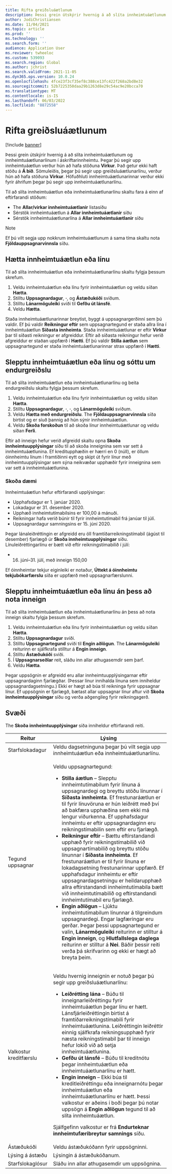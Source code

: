 ```yaml
---
title: Rifta greiðsluáætlunum
description: Þessi grein útskýrir hvernig á að slíta innheimtuáætlunum og innheimtuáætlunarlínum í áskriftarinnheimtu.
author: JodiChristiansen
ms.date: 11/04/2021
ms.topic: article
ms.prod: ''
ms.technology: ''
ms.search.form: ''
audience: Application User
ms.reviewer: twheeloc
ms.custom: 539093
ms.search.region: Global
ms.author: jchrist
ms.search.validFrom: 2021-11-05
ms.dyn365.ops.version: 10.0.24
ms.openlocfilehash: 4fce23f3cf35ef8c388ce13fc422f268a2bd8e32
ms.sourcegitcommit: 52b7225350daa29b1263d8e29c54ac9e20bcca70
ms.translationtype: MT
ms.contentlocale: is-IS
ms.lasthandoff: 06/03/2022
ms.locfileid: "8872558"
---
```

# <a name="terminate-billing-schedules"></a>Rifta greiðsluáætlunum

[!include [banner](../includes/banner.md)]

Þessi grein útskýrir hvernig á að slíta innheimtuáætlunum og innheimtuáætlunarlínum í áskriftarinnheimtu. Þegar þú segir upp innheimtuáætlun verður hún að hafa stöðuna **Virkur**. Það getur ekki haft stöðu á **Á bið**. Sömuleiðis, þegar þú segir upp greiðsluáætlunarlínu, verður hún að hafa stöðuna **Virkur**. Höfuðhluti innheimtuáætlunarinnar verður ekki fyrir áhrifum þegar þú segir upp innheimtuáætlunarlínu.

Til að slíta innheimtuáætlun eða innheimtuáætlunarlínu skaltu fara á einn af eftirfarandi stöðum:

- The **Allar/virkar innheimtuáætlanir** listasíðu
- Sérstök innheimtuáætlun á **Allar innheimtuáætlanir** síðu
- Sérstök innheimtuáætlunarlína á **Allar innheimtuáætlanir** síðu

> [!NOTE]
> Ef þú vilt segja upp nokkrum innheimtuáætlunum á sama tíma skaltu nota **Fjöldauppsagnarvinnsla** síðu.

## <a name="terminate-a-billing-schedule-or-line"></a>Hætta innheimtuáætlun eða línu

Til að slíta innheimtuáætlun eða innheimtuáætlunarlínu skaltu fylgja þessum skrefum.

1. Veldu innheimtuáætlun eða línu fyrir innheimtuáætlun og veldu síðan **Hætta**. 
2. Stilltu **Uppsagnardagur**, **·**, og **Ástæðukóði** sviðum.
3. Stilltu **Lánarmöguleiki** sviði til **Gefðu út lánsfé**.
4. Veldu **Hætta**.

Staða innheimtuáætlunarinnar breytist, byggt á uppsagnargerðinni sem þú valdir. Ef þú valdir **Reikningur eftir** sem uppsagnartegund er staða allra lína í innheimtuáætlun **Síðasta innheimta**. Staða innheimtuáætlunar er eftir **Virkur** þar til síðasti reikningur er afgreiddur. Eftir að síðasta reikningur hefur verið afgreiddur er staðan uppfærð í **Hætti**. Ef þú valdir **Stilla áætlun** sem uppsagnartegund er staða innheimtuáætlunarinnar strax uppfærð í **Hætti**.

## <a name="terminate-a-billing-schedule-or-line-and-apply-a-refund"></a>Slepptu innheimtuáætlun eða línu og sóttu um endurgreiðslu

Til að slíta innheimtuáætlun eða innheimtuáætlunarlínu og beita endurgreiðslu skaltu fylgja þessum skrefum.

1. Veldu innheimtuáætlun eða línu fyrir innheimtuáætlun og veldu síðan **Hætta**.
2. Stilltu **Uppsagnardagur**, **·**, **·**, og **Lánarmöguleiki** sviðum.
3. Veldu **Hætta með endurgreiðslu**. The **Fjöldauppsagnarvinnsla** síða birtist og er síuð þannig að hún sýnir innheimtuáætlun.
4. Veldu **Skoða forskoðun** til að skoða línur innheimtuáætlunar og veldu síðan **Ferli**.

Eftir að inneign hefur verið afgreidd skaltu opna **Skoða innheimtuupplýsingar** síðu til að skoða inneignina sem var sett á innheimtuáætlunina. Ef kreditupphæðin er hærri en 0 (núll), er öllum óinnheimtu línum í framtíðinni eytt og skipt út fyrir línur með innheimtuupplýsingar sem sýna neikvæðar upphæðir fyrir inneignina sem var sett á innheimtuáætlunina.

### <a name="view-example"></a>Skoða dæmi

Innheimtuáætlun hefur eftirfarandi upplýsingar:

- Upphafsdagur er 1. janúar 2020.
- Lokadagur er 31. desember 2020.
- Upphæð innheimtutímabilsins er 100,00 á mánuði.
- Reikningar hafa verið búnir til fyrir innheimtutímabil frá janúar til júlí.
- Uppsagnardagur samningsins er 15. júní 2020.

Þegar lánaleiðréttingin er afgreidd eru öll framtíðarreikningstímabil (ágúst til desember) fjarlægð úr **Skoða innheimtuupplýsingar** síðu. Línuleiðréttingarlínu er bætt við eftir reikningstímabilið í júlí:

- 16. júní–31. júlí, með inneign 150,00

Ef óinnheimtar tekjur eiginleiki er notaður, **Úttekt á óinnheimtu tekjubókarfærslu** síða er uppfærð með uppsagnarfærslunni.

## <a name="terminate-a-billing-schedule-or-line-without-applying-a-credit"></a>Slepptu innheimtuáætlun eða línu án þess að nota inneign

Til að slíta innheimtuáætlun eða innheimtuáætlunarlínu án þess að nota inneign skaltu fylgja þessum skrefum.

1. Veldu innheimtuáætlun eða línu fyrir innheimtuáætlun og veldu síðan **Hætta**.
2. Stilltu **Uppsagnardagur** sviði.
3. Stilltu **Uppsagnartegund** sviði til **Engin aðlögun**. The **Lánarmöguleiki** reiturinn er sjálfkrafa stilltur á **Engin inneign**.
3. Stilltu **Ástæðukóði** sviði.
4. Í **Uppsagnarseðlar** reit, sláðu inn allar athugasemdir sem þarf.
5. Veldu **Hætta**. 

Þegar uppsögnin er afgreidd eru allar innheimtuupplýsingarnar eftir uppsagnardaginn fjarlægðar. (Þessar línur innihalda línuna sem inniheldur uppsagnardagsetningu.) Ekki er hægt að búa til reikninga fyrir uppsagnar línur. Ef uppsögnin er fjarlægð, bætast allar uppsagnar línur aftur við **Skoða innheimtuupplýsingar** síðu og verða aðgengileg fyrir reikningagerð.

## <a name="fields"></a>Svæði

The **Skoða innheimtuupplýsingar** síða inniheldur eftirfarandi reiti.

| Reitur | Lýsing |
|-------|-------------| 
| Starfslokadagur | Veldu dagsetninguna þegar þú vilt segja upp innheimtuáætlun eða innheimtuáætlunarlínu. |
| Tegund uppsagnar | <p>Veldu uppsagnartegund:</p><ul><li>**Stilla áætlun** – Slepptu innheimtutímabilum fyrir línuna á uppsagnardegi og breyttu stöðu línunnar í **Síðasta innheimta**. Ef frestunaráætlun er til fyrir línuvöruna er hún leiðrétt með því að bakfæra upphæðina sem ekki má lengur viðurkenna. Ef upphafsdagur innheimtu er eftir uppsagnardaginn eru reikningstímabilin sem eftir eru fjarlægð.</li><li>**Reikningur eftir** – Bættu eftirstandandi upphæð fyrir reikningstímabilið við uppsagnartímabilið og breyttu stöðu línunnar í **Síðasta innheimta**. Ef frestunaráætlun er til fyrir línuna er lokadagsetning frestunarinnar uppfærð. Ef upphafsdagur innheimtu er eftir uppsagnardagsetningu er heildarupphæð allra eftirstandandi innheimtutímabila bætt við innheimtutímabilið og eftirstandandi innheimtutímabil eru fjarlægð.</li><li>**Engin aðlögun** – Ljúktu innheimtutímabilum línunnar á tilgreindum uppsagnardegi. Engar lagfæringar eru gerðar. Þegar þessi uppsagnartegund er valin, **Lánarmöguleiki** reiturinn er stilltur á **Engin inneign**, og **Hlutfallslega daglega** reiturinn er stilltur á **Nei**. Báðir þessir reiti verða þá skrifvarinn og ekki er hægt að breyta þeim.</li></ul> |
| Valkostur kreditfærslu | <p>Veldu hvernig inneignin er notuð þegar þú segir upp greiðsluáætlunarlínu:</p><ul><li>**Leiðrétting lána** – Búðu til inneignarleiðréttingu fyrir innheimtuáætlun þegar línu er hætt. Lánsfjárleiðréttingin birtist á framtíðarreikningstímabili fyrir innheimtuáætlunina. Leiðréttingin leiðréttir einnig sjálfkrafa reikningsupphæð fyrir næsta reikningstímabil þar til inneign hefur lokið við að setja innheimtuáætlunina.</li><li>**Gefðu út lánsfé** – Búðu til kreditnótu þegar innheimtuáætlun eða innheimtuáætlunarlínu er hætt.</li><li>**Engin inneign** – Ekki búa til kreditleiðréttingu eða inneignarnótu þegar innheimtuáætlun eða innheimtuáætlunarlínu er hætt. Þessi valkostur er aðeins í boði þegar þú notar uppsögn á **Engin aðlögun** tegund til að slíta innheimtuáætlun.</li></ul><p>Sjálfgefinn valkostur er frá **Endurteknar innheimtufæribreytur samnings** síðu.</p> |
| Ástæðukóði | Veldu ástæðukóðann fyrir uppsögninni. |
| Lýsing á ástæðu | Lýsingin á ástæðukóðanum. |
| Starfslokaglósur | Sláðu inn allar athugasemdir um uppsögnina. |

<!--## Additional information-->
